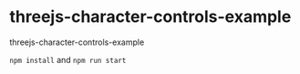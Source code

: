 # threejs-character-controls-example
threejs-character-controls-example

`npm install` and `npm run start`  